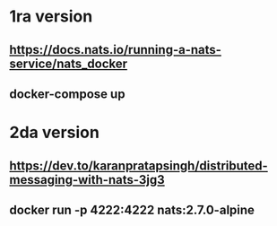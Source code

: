 # 1ra version
## https://docs.nats.io/running-a-nats-service/nats_docker
## docker-compose  up

# 2da version
## https://dev.to/karanpratapsingh/distributed-messaging-with-nats-3jg3
## docker run -p 4222:4222 nats:2.7.0-alpine